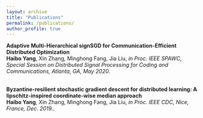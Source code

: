 ```yaml
---
layout: archive
title: "Publications"
permalink: /publications/
author_profile: true
---
```



<b>Adaptive Multi-Hierarchical signSGD for Communication-Efficient Distributed Optimization</b> <br> 
<b>Haibo Yang</b>, Xin Zhang, Minghong Fang, Jia Liu,
<i>in Proc. IEEE SPAWC, Special Session on Distributed Signal Processing for Coding and Communications, Atlanta, GA, May 2020</i>.

<br>
<b>Byzantine-resilient stochastic gradient descent for distributed learning: A lipschitz-inspired coordinate-wise median approach</b> <br> 
<b>Haibo Yang</b>, Xin Zhang, Minghong Fang, Jia Liu,
<i>in Proc. IEEE CDC, Nice, France, Dec. 2019.</i>.
